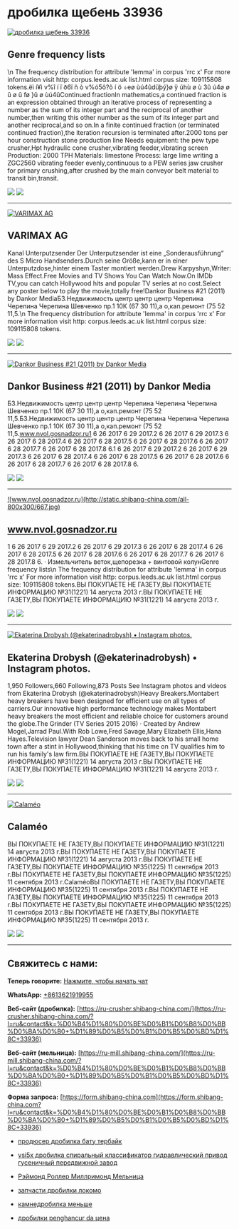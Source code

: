 # дробилка щебень 33936

<a href="https://swt.shibang-china.com/?l=ru&img&k=%D0%B4%D1%80%D0%BE%D0%B1%D0%B8%D0%BB%D0%BA%D0%B0+%D1%89%D0%B5%D0%B1%D0%B5%D0%BD%D1%8C+33936" target="_blank">![дробилка щебень 33936](http://static.shibang-china.com/all-800x300/211.jpg)</a>

## Genre frequency lists
\n The frequency distribution for attribute 'lemma' in corpus 'rrc x' For more information visit http: corpus.leeds.ac.uk list.html corpus size: 109115808 tokens.&#235;&#236; &#237;&#165;&#236; v%&#238; &#237; &#239; &#240;6&#239; &#241; &#242; v%&#243;5&#244;?&#245; &#237; &#246; &#247;e&#248; &#249;&#250;4&#251;d&#252;&#254;&#253;}&#248; &#255; &#250;h&#249; &#248; &#249; 3&#251; &#250;4&#248; &#248; &#251; &#248; &#251; f&#248; }&#251; &#248; &#249;&#250;4&#251;Continued fractionIn mathematics,a continued fraction is an expression obtained through an iterative process of representing a number as the sum of its integer part and the reciprocal of another number,then writing this other number as the sum of its integer part and another reciprocal,and so on.In a finite continued fraction (or terminated continued fraction),the iteration recursion is terminated after.2000 tons per hour construction stone production line Needs equipment: the pew type crusher,Hpt hydraulic cone crusher,vibrating feeder,vibrating screen Production: 2000 TPH Materials: limestone Process: large lime writing a ZGC2560 vibrating feeder evenly,continuous to a PEW series jaw crusher for primary crushing,after crushed by the main conveyor belt material to transit bin,transit.


<a href="https://whatsapp.shibangsoft.com/WhatsApp.php" target="_blank" title="WhatsApp">![](http://static.shibang-china.com/icon/whatsapp.png)</a> <a href="https://swt.shibang-china.com/?l=ru&icon&k=%D0%B4%D1%80%D0%BE%D0%B1%D0%B8%D0%BB%D0%BA%D0%B0+%D1%89%D0%B5%D0%B1%D0%B5%D0%BD%D1%8C+33936" target="_blank">![](http://static.shibang-china.com/icon/chat-ru.png)</a>

---

<a href="https://swt.shibang-china.com/?l=ru&img&k=%D0%B4%D1%80%D0%BE%D0%B1%D0%B8%D0%BB%D0%BA%D0%B0+%D1%89%D0%B5%D0%B1%D0%B5%D0%BD%D1%8C+33936" target="_blank">![VARIMAX AG](http://static.shibang-china.com/all-800x300/513.jpg)</a>

## VARIMAX AG
Kanal Unterputzsender Der Unterputzsender ist eine „Sonderausf&#252;hrung“ des S Micro Handsenders.Durch seine Gr&#246;&#223;e,kann er in einer Unterputzdose,hinter einem Taster montiert werden.Drew Karpyshyn,Writer: Mass Effect.Free Movies and TV Shows You Can Watch Now.On IMDb TV,you can catch Hollywood hits and popular TV series at no cost.Select any poster below to play the movie,totally free!Dankor Business #21 (2011) by Dankor MediaБ3.Недвижимость центр центр центр Черепина Черепина Черепина Шевченко пр.1 10К (67 30 11),а о,кап.ремонт (75 52 11,5.\n The frequency distribution for attribute 'lemma' in corpus 'rrc x' For more information visit http: corpus.leeds.ac.uk list.html corpus size: 109115808 tokens.


<a href="https://whatsapp.shibangsoft.com/WhatsApp.php" target="_blank" title="WhatsApp">![](http://static.shibang-china.com/icon/whatsapp.png)</a> <a href="https://swt.shibang-china.com/?l=ru&icon&k=%D0%B4%D1%80%D0%BE%D0%B1%D0%B8%D0%BB%D0%BA%D0%B0+%D1%89%D0%B5%D0%B1%D0%B5%D0%BD%D1%8C+33936" target="_blank">![](http://static.shibang-china.com/icon/chat-ru.png)</a>

---

<a href="https://swt.shibang-china.com/?l=ru&img&k=%D0%B4%D1%80%D0%BE%D0%B1%D0%B8%D0%BB%D0%BA%D0%B0+%D1%89%D0%B5%D0%B1%D0%B5%D0%BD%D1%8C+33936" target="_blank">![Dankor Business #21 (2011) by Dankor Media](http://static.shibang-china.com/all-800x300/162.jpg)</a>

## Dankor Business #21 (2011) by Dankor Media
Б3.Недвижимость центр центр центр Черепина Черепина Черепина Шевченко пр.1 10К (67 30 11),а о,кап.ремонт (75 52 11,5.Б3.Недвижимость центр центр центр Черепина Черепина Черепина Шевченко пр.1 10К (67 30 11),а о,кап.ремонт (75 52 11,5.www.nvol.gosnadzor.ru1 6 26 2017 6 29 2017.2 6 26 2017 6 29 2017.3 6 26 2017 6 28 2017.4 6 26 2017 6 28 2017.5 6 26 2017 6 28 2017.6 6 26 2017 6 28 2017.7 6 26 2017 6 28 2017.8 6.1 6 26 2017 6 29 2017.2 6 26 2017 6 29 2017.3 6 26 2017 6 28 2017.4 6 26 2017 6 28 2017.5 6 26 2017 6 28 2017.6 6 26 2017 6 28 2017.7 6 26 2017 6 28 2017.8 6.


<a href="https://whatsapp.shibangsoft.com/WhatsApp.php" target="_blank" title="WhatsApp">![](http://static.shibang-china.com/icon/whatsapp.png)</a> <a href="https://swt.shibang-china.com/?l=ru&icon&k=%D0%B4%D1%80%D0%BE%D0%B1%D0%B8%D0%BB%D0%BA%D0%B0+%D1%89%D0%B5%D0%B1%D0%B5%D0%BD%D1%8C+33936" target="_blank">![](http://static.shibang-china.com/icon/chat-ru.png)</a>

---

<a href="https://swt.shibang-china.com/?l=ru&img&k=%D0%B4%D1%80%D0%BE%D0%B1%D0%B8%D0%BB%D0%BA%D0%B0+%D1%89%D0%B5%D0%B1%D0%B5%D0%BD%D1%8C+33936" target="_blank">![www.nvol.gosnadzor.ru](http://static.shibang-china.com/all-800x300/667.jpg)</a>

## www.nvol.gosnadzor.ru
1 6 26 2017 6 29 2017.2 6 26 2017 6 29 2017.3 6 26 2017 6 28 2017.4 6 26 2017 6 28 2017.5 6 26 2017 6 28 2017.6 6 26 2017 6 28 2017.7 6 26 2017 6 28 2017.8 6.&nbsp;&#0183;&#32;Измельчитель веток,щепорезка + винтовой колунGenre frequency lists\n The frequency distribution for attribute 'lemma' in corpus 'rrc x' For more information visit http: corpus.leeds.ac.uk list.html corpus size: 109115808 tokens.ВЫ ПОКУПАЕТЕ НЕ ГАЗЕТУ,ВЫ ПОКУПАЕТЕ ИНФОРМАЦИЮ №31(1221) 14 августа 2013 г.ВЫ ПОКУПАЕТЕ НЕ ГАЗЕТУ,ВЫ ПОКУПАЕТЕ ИНФОРМАЦИЮ №31(1221) 14 августа 2013 г.


<a href="https://whatsapp.shibangsoft.com/WhatsApp.php" target="_blank" title="WhatsApp">![](http://static.shibang-china.com/icon/whatsapp.png)</a> <a href="https://swt.shibang-china.com/?l=ru&icon&k=%D0%B4%D1%80%D0%BE%D0%B1%D0%B8%D0%BB%D0%BA%D0%B0+%D1%89%D0%B5%D0%B1%D0%B5%D0%BD%D1%8C+33936" target="_blank">![](http://static.shibang-china.com/icon/chat-ru.png)</a>

---

<a href="https://swt.shibang-china.com/?l=ru&img&k=%D0%B4%D1%80%D0%BE%D0%B1%D0%B8%D0%BB%D0%BA%D0%B0+%D1%89%D0%B5%D0%B1%D0%B5%D0%BD%D1%8C+33936" target="_blank">![Ekaterina Drobysh (@ekaterinadrobysh) • Instagram photos.](http://static.shibang-china.com/all-800x300/213.jpg)</a>

## Ekaterina Drobysh (@ekaterinadrobysh) • Instagram photos.
1,950 Followers,660 Following,873 Posts See Instagram photos and videos from Ekaterina Drobysh (@ekaterinadrobysh)Heavy Breakers.Montabert heavy breakers have been designed for efficient use on all types of carriers.Our innovative high performance technology makes Montabert heavy breakers the most efficient and reliable choice for customers around the globe.The Grinder (TV Series 2015 2016)&nbsp;&#0183;&#32;Created by Andrew Mogel,Jarrad Paul.With Rob Lowe,Fred Savage,Mary Elizabeth Ellis,Hana Hayes.Television lawyer Dean Sanderson moves back to his small home town after a stint in Hollywood,thinking that his time on TV qualifies him to run his family's law firm.ВЫ ПОКУПАЕТЕ НЕ ГАЗЕТУ,ВЫ ПОКУПАЕТЕ ИНФОРМАЦИЮ №31(1221) 14 августа 2013 г.ВЫ ПОКУПАЕТЕ НЕ ГАЗЕТУ,ВЫ ПОКУПАЕТЕ ИНФОРМАЦИЮ №31(1221) 14 августа 2013 г.


<a href="https://whatsapp.shibangsoft.com/WhatsApp.php" target="_blank" title="WhatsApp">![](http://static.shibang-china.com/icon/whatsapp.png)</a> <a href="https://swt.shibang-china.com/?l=ru&icon&k=%D0%B4%D1%80%D0%BE%D0%B1%D0%B8%D0%BB%D0%BA%D0%B0+%D1%89%D0%B5%D0%B1%D0%B5%D0%BD%D1%8C+33936" target="_blank">![](http://static.shibang-china.com/icon/chat-ru.png)</a>

---

<a href="https://swt.shibang-china.com/?l=ru&img&k=%D0%B4%D1%80%D0%BE%D0%B1%D0%B8%D0%BB%D0%BA%D0%B0+%D1%89%D0%B5%D0%B1%D0%B5%D0%BD%D1%8C+33936" target="_blank">![Calam&#233;o](http://static.shibang-china.com/all-800x300/14.jpg)</a>

## Calam&#233;o
ВЫ ПОКУПАЕТЕ НЕ ГАЗЕТУ,ВЫ ПОКУПАЕТЕ ИНФОРМАЦИЮ №31(1221) 14 августа 2013 г.ВЫ ПОКУПАЕТЕ НЕ ГАЗЕТУ,ВЫ ПОКУПАЕТЕ ИНФОРМАЦИЮ №31(1221) 14 августа 2013 г.ВЫ ПОКУПАЕТЕ НЕ ГАЗЕТУ,ВЫ ПОКУПАЕТЕ ИНФОРМАЦИЮ №35(1225) 11 сентября 2013 г.ВЫ ПОКУПАЕТЕ НЕ ГАЗЕТУ,ВЫ ПОКУПАЕТЕ ИНФОРМАЦИЮ №35(1225) 11 сентября 2013 г.Calam&#233;oВЫ ПОКУПАЕТЕ НЕ ГАЗЕТУ,ВЫ ПОКУПАЕТЕ ИНФОРМАЦИЮ №35(1225) 11 сентября 2013 г.ВЫ ПОКУПАЕТЕ НЕ ГАЗЕТУ,ВЫ ПОКУПАЕТЕ ИНФОРМАЦИЮ №35(1225) 11 сентября 2013 г.ВЫ ПОКУПАЕТЕ НЕ ГАЗЕТУ,ВЫ ПОКУПАЕТЕ ИНФОРМАЦИЮ №35(1225) 11 сентября 2013 г.ВЫ ПОКУПАЕТЕ НЕ ГАЗЕТУ,ВЫ ПОКУПАЕТЕ ИНФОРМАЦИЮ №35(1225) 11 сентября 2013 г.


<a href="https://whatsapp.shibangsoft.com/WhatsApp.php" target="_blank" title="WhatsApp">![](http://static.shibang-china.com/icon/whatsapp.png)</a> <a href="https://swt.shibang-china.com/?l=ru&icon&k=%D0%B4%D1%80%D0%BE%D0%B1%D0%B8%D0%BB%D0%BA%D0%B0+%D1%89%D0%B5%D0%B1%D0%B5%D0%BD%D1%8C+33936" target="_blank">![](http://static.shibang-china.com/icon/chat-ru.png)</a>

---
## Свяжитесь с нами:

**Теперь говорите:** [Нажмите, чтобы начать чат](https://swt.shibang-china.com?l=ru&contact&k=%D0%B4%D1%80%D0%BE%D0%B1%D0%B8%D0%BB%D0%BA%D0%B0+%D1%89%D0%B5%D0%B1%D0%B5%D0%BD%D1%8C+33936)

**WhatsApp:**  [+8613621919955](https://whatsapp.shibangsoft.com/WhatsApp.php)

**Веб-сайт (дробилка):** [https://ru-crusher.shibang-china.com/](https://ru-crusher.shibang-china.com/?l=ru&contact&k=%D0%B4%D1%80%D0%BE%D0%B1%D0%B8%D0%BB%D0%BA%D0%B0+%D1%89%D0%B5%D0%B1%D0%B5%D0%BD%D1%8C+33936)

**Веб-сайт (мельница):** [https://ru-mill.shibang-china.com/](https://ru-mill.shibang-china.com/?l=ru&contact&k=%D0%B4%D1%80%D0%BE%D0%B1%D0%B8%D0%BB%D0%BA%D0%B0+%D1%89%D0%B5%D0%B1%D0%B5%D0%BD%D1%8C+33936)

**Форма запроса:** [https://form.shibang-china.com](https://form.shibang-china.com?l=ru&contact&k=%D0%B4%D1%80%D0%BE%D0%B1%D0%B8%D0%BB%D0%BA%D0%B0+%D1%89%D0%B5%D0%B1%D0%B5%D0%BD%D1%8C+33936)

* [продюсер дробилка бату тербайк](../135/%D0%BF%D1%80%D0%BE%D0%B4%D1%8E%D1%81%D0%B5%D1%80%20%D0%B4%D1%80%D0%BE%D0%B1%D0%B8%D0%BB%D0%BA%D0%B0%20%D0%B1%D0%B0%D1%82%D1%83%20%D1%82%D0%B5%D1%80%D0%B1%D0%B0%D0%B9%D0%BA.md)

* [vsi5x дробилка спиральный классификатор гидравлический привод гусеничный передвижной завод](../134/vsi5x%20%D0%B4%D1%80%D0%BE%D0%B1%D0%B8%D0%BB%D0%BA%D0%B0%20%D1%81%D0%BF%D0%B8%D1%80%D0%B0%D0%BB%D1%8C%D0%BD%D1%8B%D0%B9%20%D0%BA%D0%BB%D0%B0%D1%81%D1%81%D0%B8%D1%84%D0%B8%D0%BA%D0%B0%D1%82%D0%BE%D1%80%20%D0%B3%D0%B8%D0%B4%D1%80%D0%B0%D0%B2%D0%BB%D0%B8%D1%87%D0%B5%D1%81%D0%BA%D0%B8%D0%B9%20%D0%BF%D1%80%D0%B8%D0%B2%D0%BE%D0%B4%20%D0%B3%D1%83%D1%81%D0%B5%D0%BD%D0%B8%D1%87%D0%BD%D1%8B%D0%B9%20%D0%BF%D0%B5%D1%80%D0%B5%D0%B4%D0%B2%D0%B8%D0%B6%D0%BD%D0%BE%D0%B9%20%D0%B7%D0%B0%D0%B2%D0%BE%D0%B4.md)

* [Рэймонд Роллер Миллримонд Мельница](../132/%D0%A0%D1%8D%D0%B9%D0%BC%D0%BE%D0%BD%D0%B4%20%D0%A0%D0%BE%D0%BB%D0%BB%D0%B5%D1%80%20%D0%9C%D0%B8%D0%BB%D0%BB%D1%80%D0%B8%D0%BC%D0%BE%D0%BD%D0%B4%20%D0%9C%D0%B5%D0%BB%D1%8C%D0%BD%D0%B8%D1%86%D0%B0.md)

* [запчасти дробилки локомо](../131/%D0%B7%D0%B0%D0%BF%D1%87%D0%B0%D1%81%D1%82%D0%B8%20%D0%B4%D1%80%D0%BE%D0%B1%D0%B8%D0%BB%D0%BA%D0%B8%20%D0%BB%D0%BE%D0%BA%D0%BE%D0%BC%D0%BE.md)

* [камнедробилка меньше](../135/%D0%BA%D0%B0%D0%BC%D0%BD%D0%B5%D0%B4%D1%80%D0%BE%D0%B1%D0%B8%D0%BB%D0%BA%D0%B0%20%D0%BC%D0%B5%D0%BD%D1%8C%D1%88%D0%B5.md)

* [дробилки penghancur da цена](../132/%D0%B4%D1%80%D0%BE%D0%B1%D0%B8%D0%BB%D0%BA%D0%B8%20penghancur%20da%20%D1%86%D0%B5%D0%BD%D0%B0.md)